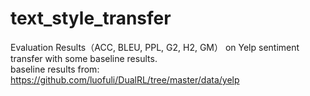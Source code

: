 # text_style_transfer
Evaluation Results（ACC, BLEU, PPL, G2, H2, GM） on Yelp sentiment transfer with some baseline results.  
baseline results from:  
https://github.com/luofuli/DualRL/tree/master/data/yelp
